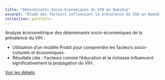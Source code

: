 ```yaml
---
title: "Déterminants Socio-Économiques du VIH en Namibie"
excerpt: "Étude des facteurs influençant la prévalence du VIH en Namibie à l'aide des données DHS 2013."
collection: portfolio
---
```


Analyse économétrique des déterminants socio-économiques de la prévalence du VIH :

- Utilisation d’un modèle Probit pour comprendre les facteurs socio-culturels et économiques.
- Résultats clés : Facteurs comme l’éducation et la richesse influencent significativement la propagation du VIH.

[Voir les détails](https://lienverslerapport.com).
